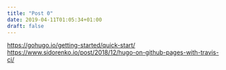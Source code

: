 ```yaml
---
title: "Post 0"
date: 2019-04-11T01:05:34+01:00
draft: false
---
```


https://gohugo.io/getting-started/quick-start/
https://www.sidorenko.io/post/2018/12/hugo-on-github-pages-with-travis-ci/